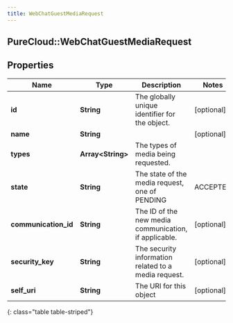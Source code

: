 ```yaml
---
title: WebChatGuestMediaRequest
---
```

## PureCloud::WebChatGuestMediaRequest

## Properties

|Name | Type | Description | Notes|
|------------ | ------------- | ------------- | -------------|
| **id** | **String** | The globally unique identifier for the object. | [optional] |
| **name** | **String** |  | [optional] |
| **types** | **Array&lt;String&gt;** | The types of media being requested. | |
| **state** | **String** | The state of the media request, one of PENDING|ACCEPTED|DECLINED|TIMEDOUT|CANCELLED|ERRORED. | |
| **communication_id** | **String** | The ID of the new media communication, if applicable. | [optional] |
| **security_key** | **String** | The security information related to a media request. | [optional] |
| **self_uri** | **String** | The URI for this object | [optional] |
{: class="table table-striped"}


